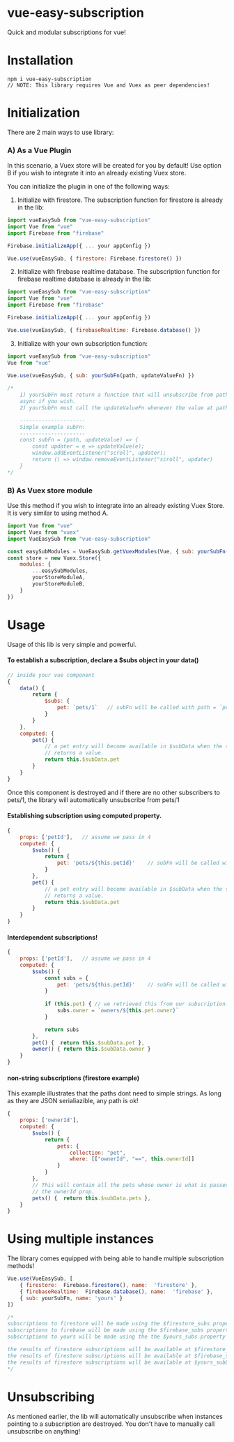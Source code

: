# vue-easy-subscription

Quick and modular subscriptions for vue!

# Installation
	
	npm i vue-easy-subscription
	// NOTE: This library requires Vue and Vuex as peer dependencies!

# Initialization
There are 2 main ways to use library:

### A) As a Vue Plugin
In this scenario, a Vuex store will be created for you by default! Use option B if you wish to integrate it into an already existing Vuex store.

You can initialize the plugin in one of the following ways:

1. Initialize with firestore. The subscription function for firestore is already in the lib:
```javascript
import vueEasySub from "vue-easy-subscription"
import Vue from "vue"
import Firebase from "firebase"

Firebase.initializeApp({ ... your appConfig })

Vue.use(vueEasySub, { firestore: Firebase.firestore() })
```

2. Initialize with firebase realtime database. The subscription function for firebase realtime database is already in the lib:
```javascript
import vueEasySub from "vue-easy-subscription"
import Vue from "vue"
import Firebase from "firebase"

Firebase.initializeApp({ ... your appConfig })

Vue.use(vueEasySub, { firebaseRealtime: Firebase.database() })
```

3. Initialize with your own subscription function:
```javascript
import vueEasySub from "vue-easy-subscription"
Vue from "vue"
	
Vue.use(vueEasySub, { sub: yourSubFn(path, updateValueFn) })

/*
	1) yourSubFn must return a function that will unsubscribe from path. The function can be 
	async if you wish.
	2) yourSubFn must call the updateValueFn whenever the value at path is updated.

	---------------------
	Simple example subFn:
	---------------------
	const subFn = (path, updateValue) => {
		const updater = e => updateValue(e);
		window.addEventListener("scroll", updater);
		return () => window.removeEventListener("scroll", updater)
	}
*/
```
### B) As Vuex store module
Use this method if you wish to integrate into an already existing Vuex Store. It is very similar to using method A.

```javascript
import Vue from "vue"
import Vuex from "vuex"
import VueEasySub from "vue-easy-subscription"

const easySubModules = VueEasySub.getVuexModules(Vue, { sub: yourSubFn(path, updateValueFn) })
const store = new Vuex.Store({
	modules: {
		...easySubModules,
		yourStoreModuleA,
		yourStoreModuleB,
	}
})
```


# Usage
Usage of this lib is very simple and powerful.

#### To establish a subscription, declare a $subs object in your data()
```javascript
// inside your vue component
{
	data() {
		return {
			$subs: {
				pet: `pets/1`	// subFn will be called with path = `pets/1`
			}
		}
	},
	computed: {
		pet() {
			// a pet entry will become available in $subData when the subscription
			// returns a value.
			return this.$subData.pet
		}
	}
}
```
Once this component is destroyed and if there are no other subscribers to pets/1,
the library will automatically unsubscribe from pets/1

####  Establishing subscription using computed property.
```javascript
{
	props: ['petId'],	// assume we pass in 4
	computed: {
		$subs() {
			return {
				pet: 'pets/${this.petId}'	 // subFn will be called with path = `pets/4`
			}
		},
		pet() {
			// a pet entry will become available in $subData when the subscription
			// returns a value.
			return this.$subData.pet
		}
	}
}
```

#### Interdependent subscriptions!
```javascript
{
	props: ['petId'],	// assume we pass in 4
	computed: {
		$subs() {
			const subs = {
				pet: 'pets/${this.petId}'	 // subFn will be called with path = `pets/4`
			}
			
			if (this.pet) {	// we retrieved this from our subscription!!
				subs.owner = `owners/${this.pet.owner}`
			}

			return subs
		},
		pet() {  return this.$subData.pet },
		owner() { return this.$subData.owner }
	}
}
```

#### non-string subscriptions  (firestore example)
This example illustrates that the paths dont need to simple strings. As long as they are JSON serialiazible, any path is ok!
```javascript
{
	props: ['ownerId'],
	computed: {
		$subs() {
			return {
			    pets: {
			        collection: "pet",
			        where: [["ownerId", "==", this.ownerId]]
			    }
			}
		},
		// This will contain all the pets whose owner is what is passed into
		// the ownerId prop.
		pets() {  return this.$subData.pets },
	}
}
```

# Using multiple instances
The library comes equipped with being able to handle multiple subscription methods!

```javascript
Vue.use(VueEasySub, [
	{ firestore:  Firebase.firestore(), name:  'firestore' },
	{ firebaseRealtime:  Firebase.database(), name:  'firebase' },
	{ sub: yourSubFn, name: 'yours' }
])

/* 
subscriptions to firestore will be made using the $firestore_subs property
subscriptions to firebase will be made using the $firebase_subs property
subscriptions to yours will be made using the the $yours_subs property

the results of firestore subscriptions will be available at $firestore_subData
the results of firestore subscriptions will be available at $firebase_subData
the results of firestore subscriptions will be available at $yours_subData
*/

```



# Unsubscribing
As mentioned earlier, the lib will automatically unsubscribe when instances pointing to a subscription are destroyed. You don't have to manually call unsubscribe on anything!